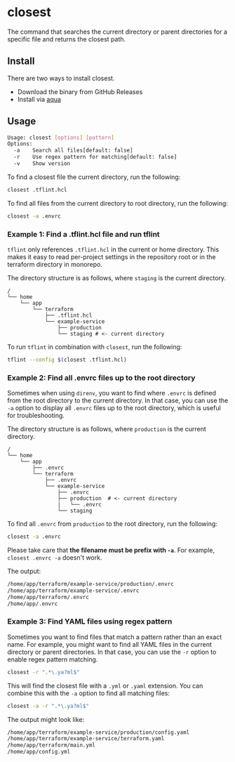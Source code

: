 # closest

The command that searches the current directory or parent directories for a specific file and returns the closest path.

## Install

There are two ways to install closest.

- Download the binary from GitHub Releases
- Install via [aqua](https://github.com/aquaproj/aqua)

## Usage

```sh
Usage: closest [options] [pattern]
Options:
  -a    Search all files[default: false]
  -r    Use regex pattern for matching[default: false]
  -v    Show version
```

To find a closest file the current directory, run the following:

```sh
closest .tflint.hcl
```

To find all files from the current directory to root directory, run the following:

```sh
closest -a .envrc
```

### Example 1: Find a .tflint.hcl file and run tflint


`tflint` only references `.tflint.hcl` in the current or home directory.
This makes it easy to read per-project settings in the repository root or in the terraform directory in monorepo.

The directory structure is as follows, where `staging` is the current directory.

```
/
└── home
    └── app
        └── terraform
            ├── .tflint.hcl
            └── example-service
                ├── production
                └── staging # <- current directory
```

To run `tflint` in combination with `closest`, run the following:

```sh
tflint --config $(closest .tflint.hcl)
```

### Example 2: Find all .envrc files up to the root directory

Sometimes when using `direnv`, you want to find where `.envrc` is defined from the root directory to the current directory.
In that case, you can use the `-a` option to display all `.envrc` files up to the root directory, which is useful for troubleshooting.

The directory structure is as follows, where `production` is the current directory.

```
/
└── home
    └── app
        ├── .envrc
        └── terraform
            ├── .envrc
            └── example-service
                ├── .envrc
                ├── production  # <- current directory
                |   └── .envrc
                └── staging
```

To find all `.envrc` from `production` to the root directory, run the following:

```sh
closest -a .envrc
```

Please take care that **the filename must be prefix with `-a`**.
For example, `closest .envrc -a` doesn't work.

The output:

```sh
/home/app/terraform/example-service/production/.envrc
/home/app/terraform/example-service/.envrc
/home/app/terraform/.envrc
/home/app/.envrc
```

### Example 3: Find YAML files using regex pattern

Sometimes you want to find files that match a pattern rather than an exact name. For example, you might want to find all YAML files in the current directory or parent directories. In that case, you can use the `-r` option to enable regex pattern matching.

```sh
closest -r ".*\.ya?ml$"
```

This will find the closest file with a `.yml` or `.yaml` extension. You can combine this with the `-a` option to find all matching files:

```sh
closest -a -r ".*\.ya?ml$"
```

The output might look like:

```sh
/home/app/terraform/example-service/production/config.yaml
/home/app/terraform/example-service/terraform.yaml
/home/app/terraform/main.yml
/home/app/config.yml
```
